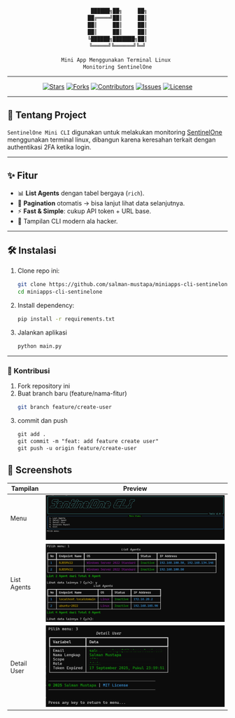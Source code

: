 <div align="center">

```
 ██████╗██╗     ██╗
██╔════╝██║     ██║
██║     ██║     ██║
██║     ██║     ██║
╚██████╗███████╗██║
 ╚═════╝╚══════╝╚═╝ 

Mini App Menggunakan Terminal Linux 
Monitoring SentinelOne
```
---

  [![Stars](https://img.shields.io/github/stars/salman-mustapa/miniapps-cli-sentinelone?style=for-the-badge&logo=github)](https://github.com/salman-mustapa/miniapps-cli-sentinelone/stargazers)
  [![Forks](https://img.shields.io/github/forks/salman-mustapa/miniapps-cli-sentinelone?style=for-the-badge&logo=github)](https://github.com/salman-mustapa/miniapps-cli-sentinelone/fork)
  [![Contributors](https://img.shields.io/github/contributors/salman-mustapa/miniapps-cli-sentinelone?style=for-the-badge&logo=github)](https://github.com/salman-mustapa/miniapps-cli-sentinelone/graphs/contributors)
  [![Issues](https://img.shields.io/github/issues/salman-mustapa/miniapps-cli-sentinelone?style=for-the-badge&logo=github)](https://github.com/salman-mustapa/miniapps-cli-sentinelone/issues)
  [![License](https://img.shields.io/github/license/salman-mustapa/miniapps-cli-sentinelone?style=for-the-badge)](./LICENSE)


</div>

---

## 🚀 Tentang Project
`SentinelOne Mini CLI` digunakan untuk melakukan monitoring [SentinelOne](https://sentinelone.com) menggunakan terminal linux, dibangun karena keresahan terkait dengan authentikasi 2FA ketika login.

---

## ✨ Fitur
- 📊 **List Agents** dengan tabel bergaya (`rich`).
- 🔄 **Pagination** otomatis → bisa lanjut lihat data selanjutnya.
- ⚡ **Fast & Simple**: cukup API token + URL base.
- 🎨 Tampilan CLI modern ala hacker.

---

## 🛠️ Instalasi

1. Clone repo ini:
   ```bash
   git clone https://github.com/salman-mustapa/miniapps-cli-sentinelone.git
   cd miniapps-cli-sentinelone
   ```
2. Install dependency:
    ```bash
    pip install -r requirements.txt
    ```
3. Jalankan aplikasi
    ```bash
    python main.py
    ```

---
### 🤝 Kontribusi
1. Fork repository ini
2. Buat branch baru (feature/nama-fitur)
    ```bash
    git branch feature/create-user
    ```
3. commit dan push
    ```
    git add .
    git commit -m "feat: add feature create user"
    git push -u origin feature/create-user
    ```
## 📸 Screenshots  

| Tampilan | Preview |
|----------|---------|
| Menu   | ![Header](assets/images/tampilan-awal.png) |
| List Agents     | ![Menu](assets/images/list-agents.png) |
| Detail User | ![List](assets/images/tampilan-user.png) |
